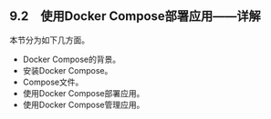 ## 9.2　使用Docker Compose部署应用——详解

本节分为如下几方面。

+ Docker Compose的背景。
+ 安装Docker Compose。
+ Compose文件。
+ 使用Docker Compose部署应用。
+ 使用Docker Compose管理应用。

